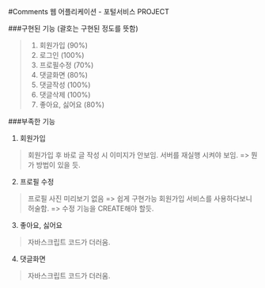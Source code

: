 #Comments 웹 어플리케이션 - 포털서비스 PROJECT

###구현된 기능 (괄호는 구현된 정도를 뜻함)
> 1. 회원가입 (90%)
> 2. 로그인 (100%)
> 3. 프로필수정 (70%)
> 4. 댓글화면 (80%)
> 5. 댓글작성 (100%)
> 6. 댓글삭제 (100%)
> 7. 좋아요, 싫어요 (80%)

###부족한 기능
1. 회원가입
> 회원가입 후 바로 글 작성 시 이미지가 안보임. 서버를 재실행 시켜야 보임. => 뭔가 방법이 있을 듯.

2. 프로필 수정
> 프로필 사진 미리보기 없음 => 쉽게 구현가능
> 회원가입 서비스를 사용하다보니 허술함. => 수정 기능을 CREATE해야 할듯.

3. 좋아요, 싫어요
> 자바스크립트 코드가 더러움.

4. 댓글화면
> 자바스크립트 코드가 더러움.